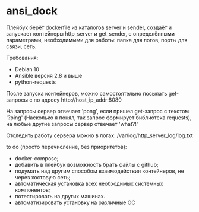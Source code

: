 # ansi_dock

Плейбук берёт dockerfile из каталогов server и sender, создаёт и запускает контейнеры http_server и get_sender, с определёнными параметрами, необходимыми для работы: папка для логов, порты для связи, сеть.

Требования:
- Debian 10
- Ansible версия 2.8 и выше
- python-requests

После запуска контейнеров, можно самостоятельно посылать get-запросы с  по адресу http://host_ip_addr:8080


На запросы сервер отвечает 'pong', если пришел get-запрос с текстом '?ping' (Насколько я понял, так запрос формирует библиотека requests), на любые другие запросы сервер отвечает 'what?!'

Отследить работу сервера можно в логах: /var/log/http_server_log/log.txt

to do (просто перечисление, без приоритетов):
- docker-compose;
- добавить в плейбук возможность брать файлы с github;
- подумать над другим способом взаимодействия контейнеров, не через хостовую сеть;
- автоматическая установка всех необходимых системных компонентов;
- потестировать на других машинах.
- автоматизировать установку на различные ОС
